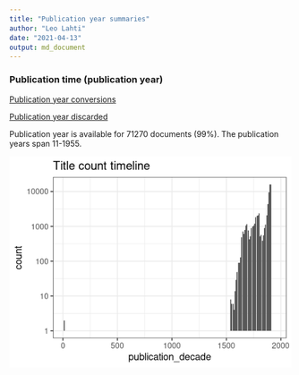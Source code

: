 ```yaml
---
title: "Publication year summaries"
author: "Leo Lahti"
date: "2021-04-13"
output: md_document
---
```



### Publication time (publication year)

[Publication year conversions](output.tables/publication_year_conversion.csv)

[Publication year discarded](output.tables/publication_year_discarded.csv)

Publication year is available for 71270 documents (99%). The publication years span 11-1955.

![plot of chunk summarypublicationyear](figure/summarypublicationyear-1.png)


